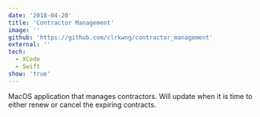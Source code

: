 ```yaml
---
date: '2018-04-20'
title: 'Contractor Management'
image: ''
github: 'https://github.com/clrkwng/contractor_management'
external: ''
tech:
  - XCode
  - Swift
show: 'true'
---
```


MacOS application that manages contractors. Will update when it is time to either renew or cancel the expiring contracts.
